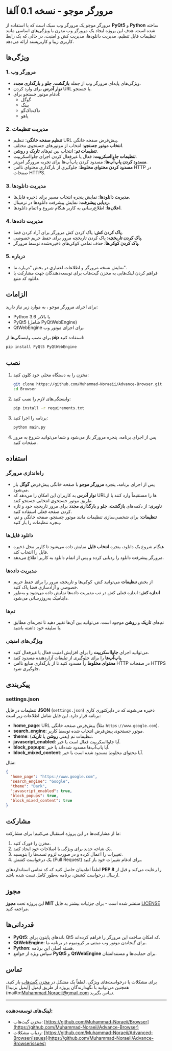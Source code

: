 
# مرورگر موجو  - نسخه 0.1 آلفا

مرورگر موجو  یک مرورگر وب سبک است که با استفاده از **PyQt5** و **Python** ساخته شده است. هدف این پروژه ایجاد یک مرورگر وب مدرن با ویژگی‌های اساسی مانند تنظیمات قابل تنظیم، مدیریت دانلودها، مدیریت کش و امنیت، در حالی که یک رابط کاربری زیبا و کاربرپسند ارائه می‌دهد.

## ویژگی‌ها

### 1. **مرورگر وب**
   - ویژگی‌های پایه‌ای مرورگر وب از جمله **بازگشت**، **جلو** و **بارگذاری مجدد**.
   - **نوار آدرس** برای وارد کردن URL یا جستجو.
   - ادغام موتور جستجو برای:
     - گوگل
     - بینگ
     - داک‌داک‌گو
     - یاهو

### 2. **مدیریت تنظیمات**
   - **تنظیم صفحه خانگی**: تنظیم URL پیش‌فرض صفحه خانگی.
   - **انتخاب موتور جستجو**: انتخاب از موتورهای جستجوی مختلف.
   - **تنظیمات تم**: انتخاب بین تم‌های **تاریک** و **روشن**.
   - **تنظیمات جاوااسکریپت**: فعال یا غیرفعال کردن اجرای جاوااسکریپت.
   - **مسدود کردن پاپ‌آپ‌ها**: مسدود کردن پاپ‌آپ‌ها برای تجربه مرورگر امن‌تر.
   - **مسدود کردن محتوای مخلوط**: جلوگیری از بارگذاری محتوای ناامن HTTP در صفحات HTTPS.

### 3. **مدیریت دانلودها**
   - **مدیریت دانلودها**: نمایش پنجره انتخاب مسیر برای ذخیره فایل‌ها.
   - **ردیابی پیشرفت**: نمایش پیشرفت دانلودها در ترمینال.
   - **اعلان‌ها**: اطلاع‌رسانی به کاربر هنگام شروع و اتمام دانلودها.

### 4. **مدیریت داده‌ها**
   - **پاک کردن کش**: پاک کردن کش مرورگر برای آزاد کردن فضا.
   - **پاک کردن تاریخچه**: پاک کردن تاریخچه مرور برای حفظ حریم خصوصی.
   - **پاک کردن کوکی‌ها**: حذف تمامی کوکی‌های ذخیره‌شده توسط مرورگر.

### 5. **درباره**
   - نمایش نسخه مرورگر و اطلاعات اعتباری در بخش "درباره ما".
   - فراهم کردن لینک‌هایی به مخزن گیت‌هاب برای توسعه‌دهندگان جهت مشارکت یا دانلود کد منبع.

## الزامات

برای اجرای مرورگر موجو ، به موارد زیر نیاز دارید:

- Python 3.6 یا بالاتر
- PyQt5 (شامل PyQtWebEngine)
- QtWebEngine برای اجزای موتور وب

برای نصب وابستگی‌ها از **pip** استفاده کنید:

```bash
pip install PyQt5 PyQtWebEngine
```

## نصب

1. مخزن را به دستگاه محلی خود کلون کنید:

   ```bash
   git clone https://github.com/Muhammad-Noraeii/Advance-Browser.git
   cd Browser
   ```

2. وابستگی‌های لازم را نصب کنید:

   ```bash
   pip install -r requirements.txt
   ```

3. برنامه را اجرا کنید:

   ```bash
   python main.py
   ```

4. پس از اجرای برنامه، پنجره مرورگر باز می‌شود و شما می‌توانید شروع به مرور صفحات کنید.

## استفاده

### راه‌اندازی مرورگر
- پس از اجرای برنامه، پنجره **مرورگر موجو** با صفحه خانگی پیش‌فرض **گوگل** باز می‌شود.
- **نوار آدرس** به کاربران این امکان را می‌دهد که URL‌ها را مستقیماً وارد کنند یا از طریق موتور جستجوی انتخابی جستجو کنند.
- **ناوبری**: از دکمه‌های **بازگشت**، **جلو** و **بارگذاری مجدد** برای مرور تاریخچه خود و تازه کردن صفحه فعلی استفاده کنید.
- **تنظیمات**: برای شخصی‌سازی تنظیمات مانند موتور جستجو، صفحه خانگی و تم، پنجره تنظیمات را باز کنید.

### دانلود فایل‌ها
- هنگام شروع یک دانلود، پنجره **انتخاب فایل** نمایش داده می‌شود تا کاربر محل ذخیره فایل را انتخاب کند.
- مرورگر پیشرفت دانلود را ردیابی کرده و پس از اتمام دانلود به کاربر اطلاع می‌دهد.

### مدیریت داده‌ها
- از بخش **تنظیمات** می‌توانید کش، کوکی‌ها و تاریخچه مرور را برای حفظ حریم خصوصی و آزادسازی فضا پاک کنید.
- **اندازه کش**: اندازه فعلی کش در تب مدیریت داده‌ها نمایش داده می‌شود و به‌طور داینامیک به‌روزرسانی می‌شود.

### تم‌ها
- تم‌های **تاریک** و **روشن** موجود است. می‌توانید بین آن‌ها تغییر دهید تا تجربه‌ای مطابق با سلیقه خود داشته باشید.

### ویژگی‌های امنیتی
- می‌توانید اجرای **جاوااسکریپت** را برای افزایش امنیت فعال یا غیرفعال کنید.
- **پاپ‌آپ‌ها** را برای جلوگیری از تبلیغات آزاردهنده مسدود کنید.
- **محتوای مخلوط** را مسدود کنید تا از بارگذاری منابع ناامن HTTP در صفحات HTTPS جلوگیری شود.

## پیکربندی

### settings.json

تنظیمات در فایل **JSON** (`settings.json`) ذخیره می‌شوند که در دایرکتوری کاری برنامه قرار دارد. این فایل شامل اطلاعات زیر است:

- **home_page**: URL پیش‌فرض صفحه خانگی (مثلاً `https://www.google.com`).
- **search_engine**: موتور جستجوی پیش‌فرض انتخاب شده توسط کاربر.
- **theme**: تنظیمات تم (یعنی **روشن** یا **تاریک**).
- **javascript_enabled**: آیا جاوااسکریپت فعال است یا خیر.
- **block_popups**: آیا پاپ‌آپ‌ها مسدود شده‌اند یا خیر.
- **block_mixed_content**: آیا محتوای مخلوط مسدود شده است یا خیر.

مثال:

```json
{
  "home_page": "https://www.google.com",
  "search_engine": "Google",
  "theme": "Dark",
  "javascript_enabled": true,
  "block_popups": true,
  "block_mixed_content": true
}
```

## مشارکت

ما از مشارکت‌ها در این پروژه استقبال می‌کنیم! برای مشارکت:

1. مخزن را فورک کنید.
2. یک شاخه جدید برای ویژگی یا اصلاحات خود ایجاد کنید.
3. تغییرات را اعمال کرده و در صورت لزوم تست‌ها را بنویسید.
4. یک درخواست کشش (Pull Request) برای ادغام تغییرات خود باز کنید.

لطفاً اطمینان حاصل کنید که کد تمامی استانداردهای **PEP 8** را رعایت می‌کند و قبل از ارسال درخواست کشش، برنامه به‌طور کامل تست شده باشد.

## مجوز

این پروژه تحت **مجوز MIT** منتشر شده است - برای جزئیات بیشتر به فایل [LICENSE](LICENSE) مراجعه کنید.

## قدردانی‌ها

- **PyQt5**: باندهای پایتون برای Qt5 که امکان ساخت این مرورگر را فراهم کرده‌اند.
- **QtWebEngine**: برای گنجاندن موتور وب مبتنی بر کرومیوم در برنامه ما.
- **Python**: هسته اصلی این برنامه.
- سپاس ویژه از جوامع **PyQt5** و **QtWebEngine** برای حمایت‌ها و مستنداتشان.



## تماس

برای مشکلات یا درخواست‌های ویژگی، لطفاً یک مشکل در [مخزن گیت‌هاب](https://github.com/Muhammad-Noraeii/Advanced-Browser) باز کنید. همچنین می‌توانید با نگهدارندگان پروژه از طریق ایمیل [ایمیل بزنید!](mailto:Muhammad.Noraeii@gmail.com تماس بگیرید.

---

### لینک‌های توسعه‌دهنده:

- مخزن گیت‌هاب: [https://github.com/Muhammad-Noraeii/Browser](https://github.com/Muhammad-Noraeii/Advance-Browser)
- ردیاب مشکلات: [https://github.com/Muhammad-Noraeii/Advanced-Browser/issues](https://github.com/Muhammad-Noraeii/Advance-Browserissues)
